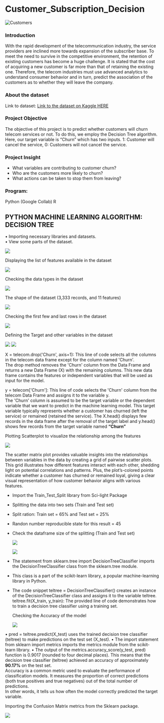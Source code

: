 # Customer_Subscription_Decision

![Customers](Telcom_img.png)
### Introduction
With the rapid development of the telecommunication industry, the service providers are inclined more towards expansion of the subscriber base. To meet the need to survive in the competitive environment, the retention of existing customers has become a huge challenge. It is stated that the cost of acquiring a new customer is far more than that of retaining the existing one. Therefore, the telecom industries must use advanced analytics to understand consumer behavior and in turn, predict the association of the customers as to whether they will leave the company.

### About the dataset
Link to dataset: [Link to the dataset on Kaggle HERE](https://www.kaggle.com/datasets/barun2104/telecom-churn?resource=download)

### Project Objective
The objective of this project is to predict whether customers will churn telecom services or not. To do this, we employ the Decision Tree algorithm. Here, our target variable is “Churn” which has two inputs.
1: Customer will cancel the service, 0: Customers will not cancel the service.

### Project Insight
* What variables are contributing to customer churn?
* Who are the customers more likely to churn?
* What actions can be taken to stop them from leaving?

### Program:
Python (Google Collab)
R

## PYTHON MACHINE LEARNING ALGORITHM: DECISION TREE
•	Importing necessary libraries and datasets.  
•	View some parts of the dataset.

![](library.png)

Displaying the list of features available in the dataset

![](otherfeatures.png)

Checking the data types in the dataset

![](datatype.png)

The shape of the dataset (3,333 records, and 11 features)

![](datashape.png)

Checking the first few and last rows in the dataset

![](datahead.png)

Defining the Target and other variables in the dataset

![](otherfeatures.png)
![](target.png)

X = telecom.drop('Churn', axis=1): This line of code selects all the columns in the telecom data frame except for the column named 'Churn'.  
The drop method removes the 'Churn' column from the Data Frame and returns a new Data Frame (X) with the remaining columns. This new data frame contains the features or independent variables that will be used as input for the model.

y = telecom['Churn']: This line of code selects the 'Churn' column from the telecom Data Frame and assigns it to the variable y.  
The 'Churn' column is assumed to be the target variable or the dependent variable that we want to predict in the machine learning model. This target variable typically represents whether a customer has churned (left the service) or remained (retained the service). The X.head() displays few records in the data frame after the removal of the target label and y.head() shows few records from the target variable named **“Churn”**

Plotting Scatterplot to visualize the relationship among the features

![](scatterplot.png)

The scatter matrix plot provides valuable insights into the relationships between variables in the data by creating a grid of pairwise scatter plots. This grid illustrates how different features interact with each other, shedding light on potential correlations and patterns. Plus, the plot’s-colored points indicate whether a customer has churned or remained loyal, giving a clear visual representation of how customer behavior aligns with various features.

* Import the Train_Test_Split library from Sci-light Package
* Splitting the data into two sets (Train and Test set)
* Split ration: Train set = 65% and Test set = 25%
* Randon number reproducible state for this result = 45
* Check the dataframe size of the splitting (Train and Test set)

  ![](train_test.png)

  ![](decision_tree.png)
  
* The statement from sklearn.tree import DecisionTreeClassifier imports the DecisionTreeClassifier class from the sklearn.tree module.  
* This class is a part of the scikit-learn library, a popular machine-learning library in Python. 
* The code snippet teltree = DecisionTreeClassifier() creates an instance of the DecisionTreeClassifier class and assigns it to the variable teltree. teltree.fit(X_train, y_train): The provided line of code demonstrates how to train a 
  decision tree classifier using a training set.

  Checking the Accuracy of the model
  
  ![](accuracy.png)
  
•	pred = teltree.predict(X_test) uses the trained decision tree classifier (teltree) to make predictions on the test set (X_test).
•	The import statement from sklearn import metrics imports the metrics module from the scikit-learn library.
•	The output of the metrics.accuracy_score(y_test, pred) function is 0.9017 (rounded to four decimal places). This means that the decision tree classifier (teltree) achieved an accuracy of approximately **90.17%** on the test set.  
Accuracy is a common metric used to evaluate the performance of classification models. It measures the proportion of correct predictions (both true positives and true negatives) out of the total number of predictions.  
In other words, it tells us how often the model correctly predicted the target variable.

  Importing the Confusion Matrix metrics from the Sklearn package.
  
  ![](conf_matrix.png)


